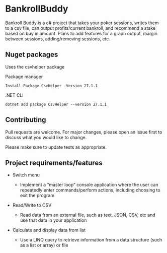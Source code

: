 # BankrollBuddy

Bankroll Buddy is a c# project that takes your poker sessions, writes them to a csv file, can output profits/current bankroll, and recommend a stake based on buy in amount.
Plans to add features for a graph output, margin between sessions, adding/removing sessions, etc.

## Nuget packages

Uses the csvhelper package

Package manager
```
Install-Package CsvHelper -Version 27.1.1
```
.NET CLI
```
dotnet add package CsvHelper --version 27.1.1
```

## Contributing
Pull requests are welcome. For major changes, please open an issue first to discuss what you would like to change.

Please make sure to update tests as appropriate.

## Project requirements/features
- Switch menu
  - Implement a “master loop” console application where the user can repeatedly enter commands/perform actions, including choosing to exit the program

- Read/Write to CSV 
  - Read data from an external file, such as text, JSON, CSV, etc and use that data in your application

- Calculate and display data from list
  - Use a LINQ query to retrieve information from a data structure (such as a list or array) or file
